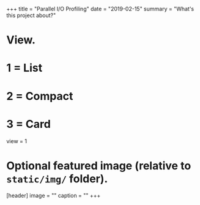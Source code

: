 
+++
title = "Parallel I/O Profiling"
date = "2019-02-15"
summary = "What's this project about?"
# View.
#   1 = List
#   2 = Compact
#   3 = Card
view = 1

# Optional featured image (relative to `static/img/` folder).
[header]
image = ""
caption = ""
+++
